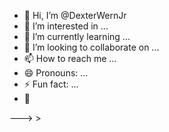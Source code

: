 - 👋 Hi, I’m @DexterWernJr
- 👀 I’m interested in ...
- 🌱 I’m currently learning ...
- 💞️ I’m looking to collaborate on ...
- 📫 How to reach me ...
- 😄 Pronouns: ...
- ⚡ Fun fact: ...
-  🐜
<!--- ðG @ JARED. Kearney.. • *.🔗🖇️XI r/19CXnT12qf
DexterWernJr/DexterWernJr is a ✨ special ✨ repository because its `README.md` (this file) appears on your GitHub profile.
You can click the Preview link to take a look at your changes.
--->
--->
    >